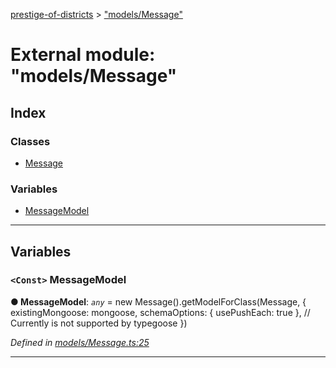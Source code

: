 [prestige-of-districts](../README.md) > ["models/Message"](../modules/_models_message_.md)

# External module: "models/Message"

## Index

### Classes

* [Message](../classes/_models_message_.message.md)

### Variables

* [MessageModel](_models_message_.md#messagemodel)

---

## Variables

<a id="messagemodel"></a>

### `<Const>` MessageModel

**● MessageModel**: *`any`* =  new Message().getModelForClass(Message, {
  existingMongoose: mongoose,
  schemaOptions: { usePushEach: true }, // Currently is not supported by typegoose
})

*Defined in [models/Message.ts:25](https://github.com/YarosJ/prestige-of-districts/blob/17f0d7b/models/Message.ts#L25)*

___

